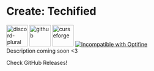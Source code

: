 # Create: Techified

  <a href="https://discord.gg/WjFH9uZUJA">
  <img alt="discord-plural" height="56" src="https://cdn.jsdelivr.net/npm/@intergrav/devins-badges@3/assets/cozy/social/discord-plural_vector.svg" alt="Talk with us on Discord"></a>

  <a href="https://github.com/CreateTechified/Modpack/Releases">
  <img alt="github" height="56" src="https://cdn.jsdelivr.net/npm/@intergrav/devins-badges@3/assets/cozy/available/github_vector.svg" alt="Available from GitHub Releases"></a>

  <a href="https://www.curseforge.com/minecraft/modpacks/create-techified">
  <img alt="curseforge" height="56" src="https://cdn.jsdelivr.net/npm/@intergrav/devins-badges@3/assets/cozy/available/curseforge_vector.svg" alt="Available on CurseForge"></a>

  <a href="https://lambdaurora.dev/optifine_alternatives" rel="noopener nofollow ugc">
  <img src="https://wsrv.nl/?url=https%3A%2F%2Fimages.teamresourceful.com%2Fu%2F8vCLgK.svg&amp;n=-1" alt="Incompatible with Optifine"></a>
  </br>
Description coming soon <3

Check GitHub Releases!
